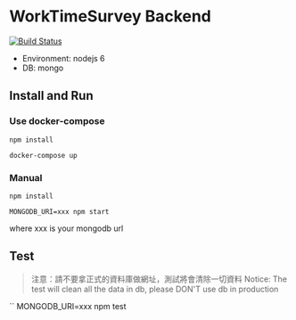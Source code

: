 WorkTimeSurvey Backend
=====================

[![Build Status](https://travis-ci.org/goodjoblife/WorkTimeSurvey-backend.svg?branch=master)](https://travis-ci.org/goodjoblife/WorkTimeSurvey-backend)

* Environment: nodejs 6
* DB: mongo

## Install and Run

### Use docker-compose

```
npm install
```

```
docker-compose up
```

### Manual

```
npm install
```

```
MONGODB_URI=xxx npm start
```
where xxx is your mongodb url

## Test

> 注意：請不要拿正式的資料庫做網址，測試將會清除一切資料
> Notice: The test will clean all the data in db, please DON'T use db in production

``
MONGODB_URI=xxx npm test
```
